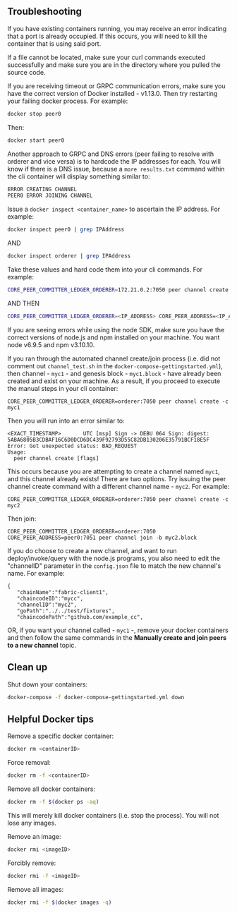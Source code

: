 ## Troubleshooting

If you have existing containers running, you may receive an error indicating that a port is
already occupied.  If this occurs, you will need to kill the container that is using said port.

If a file cannot be located, make sure your curl commands executed successfully and make
sure you are in the directory where you pulled the source code.

If you are receiving timeout or GRPC communication errors, make sure you have the
correct version of Docker installed - v1.13.0.  Then try restarting your failing
docker process.  For example:
```bash
docker stop peer0
```
Then:
```bash
docker start peer0
```

Another approach to GRPC and DNS errors (peer failing to resolve with orderer and vice
versa) is to hardcode the IP addresses for each.  You will know if there is a DNS
issue, because a `more results.txt` command within the cli container will display
something similar to:
```bash
ERROR CREATING CHANNEL
PEER0 ERROR JOINING CHANNEL
```

Issue a `docker inspect <container_name>` to ascertain the IP address.  For example:
```bash
docker inspect peer0 | grep IPAddress
```
AND
```bash
docker inspect orderer | grep IPAddress
```
Take these values and hard code them into your cli commands.  For example:
```bash
CORE_PEER_COMMITTER_LEDGER_ORDERER=172.21.0.2:7050 peer channel create -c myc1
```
AND THEN
```bash
CORE_PEER_COMMITTER_LEDGER_ORDERER=<IP_ADDRESS> CORE_PEER_ADDRESS=<IP_ADDRESS> peer channel join -b myc1.block
```

If you are seeing errors while using the node SDK, make sure you have the correct versions
of node.js and npm installed on your machine.  You want node v6.9.5 and npm v3.10.10.  

If you ran through the automated channel create/join process (i.e. did not comment out
`channel_test.sh` in the `docker-compose-gettingstarted.yml`), then channel - `myc1` - and
genesis block - `myc1.block` - have already been created and exist on your machine.
As a result, if you proceed to execute the manual steps in your cli container:
```
CORE_PEER_COMMITTER_LEDGER_ORDERER=orderer:7050 peer channel create -c myc1
```
Then you will run into an error similar to:
```
<EXACT_TIMESTAMP>       UTC [msp] Sign -> DEBU 064 Sign: digest: 5ABA6805B3CDBAF16C6D0DCD6DC439F92793D55C82DB130206E35791BCF18E5F
Error: Got unexpected status: BAD_REQUEST
Usage:
  peer channel create [flags]
```
This occurs because you are attempting to create a channel named `myc1`, and this channel
already exists!  There are two options.  Try issuing the peer channel create command
with a different channel name - `myc2`.  For example:
```
CORE_PEER_COMMITTER_LEDGER_ORDERER=orderer:7050 peer channel create -c myc2
```
Then join:
```
CORE_PEER_COMMITTER_LEDGER_ORDERER=orderer:7050 CORE_PEER_ADDRESS=peer0:7051 peer channel join -b myc2.block
```

If you do choose to create a new channel, and want to run deploy/invoke/query with
the node.js programs, you also need to edit the "channelID" parameter in the
`config.json` file to match the new channel's name.  For example:
```
{
   "chainName":"fabric-client1",
   "chaincodeID":"mycc",
   "channelID":"myc2",
   "goPath":"../../test/fixtures",
   "chaincodePath":"github.com/example_cc",
```

OR, if you want your channel called - `myc1` -, remove your docker containers and
then follow the same commands in the __Manually create and join peers to a new channel__
topic.

## Clean up

Shut down your containers:
```bash
docker-compose -f docker-compose-gettingstarted.yml down
```

## Helpful Docker tips

Remove a specific docker container:
```bash
docker rm <containerID>
```
Force removal:
```bash
docker rm -f <containerID>
```
Remove all docker containers:
```bash
docker rm -f $(docker ps -aq)
```
This will merely kill docker containers (i.e. stop the process).  You will not lose any images.

Remove an image:
```bash
docker rmi <imageID>
```
Forcibly remove:
```bash
docker rmi -f <imageID>
```
Remove all images:
```bash
docker rmi -f $(docker images -q)
```
